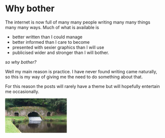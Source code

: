 # Why bother 

The internet is now full of many many people writing many many things many many ways. Much of what is available is
- better written than I could manage
- better informed than I care to become 
- presented with sexier graphics than I will use
- publicised wider and stronger than I will bother.

*so why bother?*

Well my main reason is practice. I have never found writing came naturally, so this is my way of giving me the need to do something about that.

For this reason the posts will rarely have a theme but will hopefully entertain me occasionally.

<img src="images/bn03.png" width="200"/>
